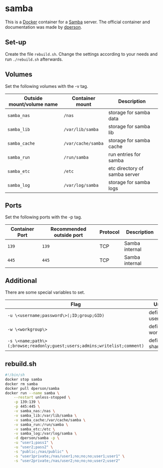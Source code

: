 # samba

This is a [Docker](/wiki/docker.md) container for a [Samba](../samba.md)
server.
The official container and documentation was made by
[dperson](https://hub.docker.com/r/samba).

## Set-up

Create the file `rebuild.sh`.
Change the settings according to your needs and run `./rebuild.sh` afterwards.

## Volumes

Set the following volumes with the -v tag.

| Outside mount/volume name | Container mount    | Description                   |
| ------------------------- | ------------------ | ----------------------------- |
| `samba_nas`               | `/nas`             | storage for samba data        |
| `samba_lib`               | `/var/lib/samba`   | storage for samba lib         |
| `samba_cache`             | `/var/cache/samba` | storage for samba cache       |
| `samba_run`               | `/run/samba`       | run entries for samba         |
| `samba_etc`               | `/etc`             | etc directory of samba server |
| `samba_log`               | `/var/log/samba`   | storage for samba logs        |

## Ports

Set the following ports with the -p tag.

| Container Port | Recommended outside port | Protocol | Description    |
| -------------- | ------------------------ | -------- | -------------- |
| `139`          | `139`                    | TCP      | Samba internal |
| `445`          | `445`                    | TCP      | Samba internal |

## Additional

There are some special variables to set.

| Flag                                                                      | Usage            |
| ------------------------------------------------------------------------- | ---------------- |
| `-u \<username;password\>(;ID;group;GID)`                                 | define user      |
| `-w \<workgroup\>`                                                        | define workgroup |
| `-s \<name;path\>(;browse;readonly;guest;users;admins;writelist;comment)` | define shares    |

## rebuild.sh

```sh
#!/bin/sh
docker stop samba
docker rm samba
docker pull dperson/samba
docker run --name samba \
    --restart unless-stopped \
    -p 139:139 \
    -p 445:445 \
    -v samba_nas:/nas \
    -v samba_lib:/var/lib/samba \
    -v samba_cache:/var/cache/samba \
    -v samba_run:/run/samba \
    -v samba_etc:/etc \
    -v samba_log:/var/log/samba \
    -d dperson/samba -p \
    -u "user1;pass1" \
    -u "user2;pass2" \
    -s "public;/nas/public" \
    -s "user1private;/nas/user1;no;no;no;user1;user1" \
    -s "user2private;/nas/user2;no;no;no;user2;user2"
```
